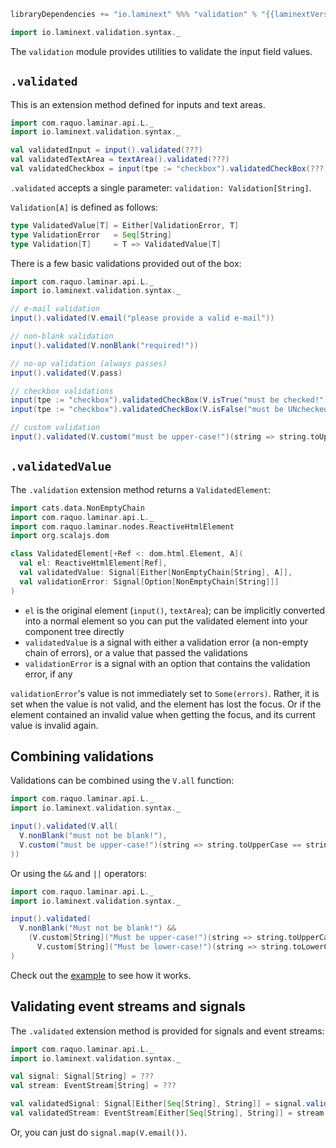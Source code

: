 ```scala
libraryDependencies += "io.laminext" %%% "validation" % "{{laminextVersion}}"
```

```scala
import io.laminext.validation.syntax._
```

The `validation` module provides utilities to validate the input field values.

## `.validated`

This is an extension method defined for inputs and text areas.

```scala
import com.raquo.laminar.api.L._
import io.laminext.validation.syntax._

val validatedInput = input().validated(???)
val validatedTextArea = textArea().validated(???)
val validatedCheckbox = input(tpe := "checkbox").validatedCheckBox(???)
```

`.validated` accepts a single parameter: `validation: Validation[String]`.

`Validation[A]` is defined as follows:

```scala
type ValidatedValue[T] = Either[ValidationError, T]
type ValidationError   = Seq[String]
type Validation[T]     = T => ValidatedValue[T]
````

There is a few basic validations provided out of the box:

```scala
import com.raquo.laminar.api.L._
import io.laminext.validation.syntax._

// e-mail validation
input().validated(V.email("please provide a valid e-mail"))

// non-blank validation
input().validated(V.nonBlank("required!"))

// no-op validation (always passes)
input().validated(V.pass)

// checkbox validations
input(tpe := "checkbox").validatedCheckBox(V.isTrue("must be checked!"))
input(tpe := "checkbox").validatedCheckBox(V.isFalse("must be UNchecked!"))

// custom validation
input().validated(V.custom("must be upper-case!")(string => string.toUpperCase == string))

```

## `.validatedValue`

The `.validation` extension method returns a `ValidatedElement`:

```scala
import cats.data.NonEmptyChain
import com.raquo.laminar.api.L._
import com.raquo.laminar.nodes.ReactiveHtmlElement
import org.scalajs.dom

class ValidatedElement[+Ref <: dom.html.Element, A](
  val el: ReactiveHtmlElement[Ref],
  val validatedValue: Signal[Either[NonEmptyChain[String], A]],
  val validationError: Signal[Option[NonEmptyChain[String]]]
)
```

* `el` is the original element (`input()`, `textArea`); can be implicitly converted into a normal element so you can put the 
  validated element into your component tree directly
* `validatedValue` is a signal with either a validation error (a non-empty chain of errors), or a value that passed the validations
* `validationError` is a signal with an option that contains the validation error, if any

`validationError`'s value is not immediately set to `Some(errors)`. Rather, it is set when the value is not valid, and the
element has lost the focus. Or if the element contained an invalid value when getting the focus, and its current value is 
invalid again.

## Combining validations

Validations can be combined using the `V.all` function:

```scala
import com.raquo.laminar.api.L._
import io.laminext.validation.syntax._

input().validated(V.all(
  V.nonBlank("must not be blank!"),
  V.custom("must be upper-case!")(string => string.toUpperCase == string)
))
```

Or using the `&&` and `||` operators:

```scala
import com.raquo.laminar.api.L._
import io.laminext.validation.syntax._

input().validated(
  V.nonBlank("Must not be blank!") &&
    (V.custom[String]("Must be upper-case!")(string => string.toUpperCase == string) ||
      V.custom[String]("Must be lower-case!")(string => string.toLowerCase == string))
)
```

Check out the [example](/validation/example-validation) to see how it works.

## Validating event streams and signals

The `.validated` extension method is provided for signals and event streams:

```scala
import com.raquo.laminar.api.L._
import io.laminext.validation.syntax._

val signal: Signal[String] = ???
val stream: EventStream[String] = ???

val validatedSignal: Signal[Either[Seq[String], String]] = signal.validated(V.email())
val validatedStream: EventStream[Either[Seq[String], String]] = stream.validated(V.email())
```

Or, you can just do `signal.map(V.email())`.

